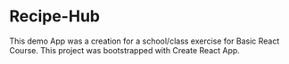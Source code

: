 # Recipe-Hub

This demo App was a creation for a school/class exercise for Basic React Course.
This project was bootstrapped with Create React App.




